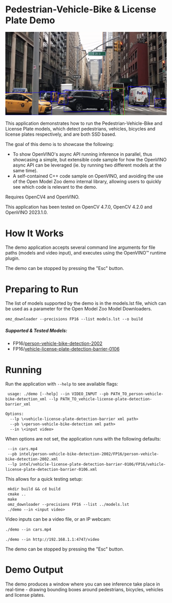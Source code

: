# Pedestrian-Vehicle-Bike & License Plate Demo
![](demo.gif)

This application demonstrates how to run the Pedestrian-Vehicle-Bike and License Plate models, which detect pedestrians, vehicles, bicycles and license plates respectively, and are both SSD based.

The goal of this demo is to showcase the following:
 - To show OpenVINO's async API running inference in parallel, thus showcasing a simple, but extensible code sample for how the OpenVINO async API can be leveraged (ie. by running two different models at the same time).
 - A self-contained C++ code sample on OpenVINO, and avoiding the use of the Open Model Zoo demo internal library, allowing users to quickly see which code is relevant to the demo.

Requires OpenCV4 and OpenVINO. 

This application has been tested on OpenCV 4.7.0, OpenCV 4.2.0 and OpenVINO 2023.1.0.

# How It Works
The demo application accepts several command line arguments for file paths (models and video input), and executes using the OpenVINO™ runtime plugin.

The demo can be stopped by pressing the "Esc" button.

# Preparing to Run
The list of models supported by the demo is in the models.lst file, which can be used as a parameter for the Open Model Zoo Model Downloaders.

`omz_downloader --precisions FP16 --list models.lst --o build`

##### Supported & Tested Models:
 - FP16/[person-vehicle-bike-detection-2002](https://github.com/openvinotoolkit/open_model_zoo/tree/master/models/intel/person-vehicle-bike-detection-2002)
 - FP16/[vehicle-license-plate-detection-barrier-0106](https://github.com/openvinotoolkit/open_model_zoo/tree/master/models/intel/vehicle-license-plate-detection-barrier-0106)

# Running
Run the application with `--help` to see available flags:
```
 usage: ./demo [--help] --in VIDEO_INPUT --pb PATH_TO_person-vehicle-bike-detection_xml --lp PATH_TO_vehicle-license-plate-detection-barrier_xml
```

```
Options:
  --lp \<vehicle-license-plate-detection-barrier xml path>
  --pb \<person-vehicle-bike-detection xml path>
  --in \<input video>
```

When options are not set, the application runs with the following defaults:

```
 --in cars.mp4
 --pb intel/person-vehicle-bike-detection-2002/FP16/person-vehicle-bike-detection-2002.xml
 --lp intel/vehicle-license-plate-detection-barrier-0106/FP16/vehicle-license-plate-detection-barrier-0106.xml
```

This allows for a quick testing setup:
```
 mkdir build && cd build
 cmake ..
 make
 omz_downloader --precisions FP16 --list ../models.lst
 ./demo --in <input video>
```

Video inputs can be a video file, or an IP webcam:

`./demo --in cars.mp4`

`./demo --in http://192.168.1.1:4747/video`

The demo can be stopped by pressing the "Esc" button.

# Demo Output
The demo produces a window where you can see inference take place in real-time - drawing bounding boxes around pedestrians, bicycles, vehicles and license plates.
